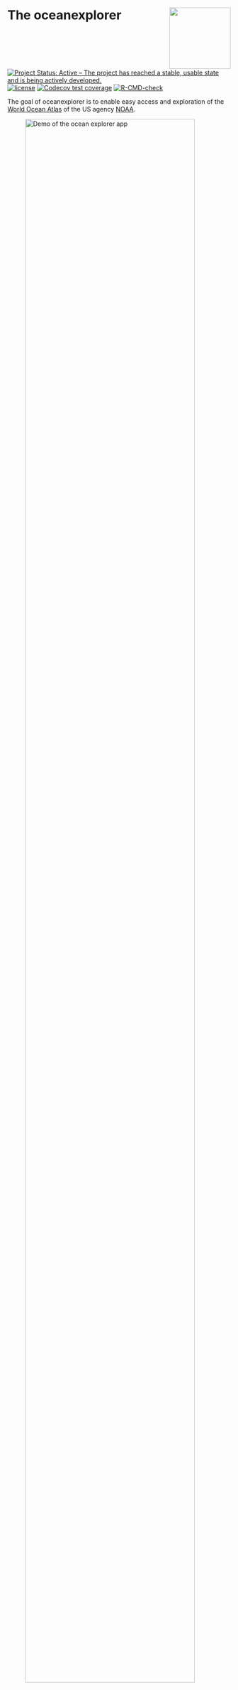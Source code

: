 
<!-- README.md is generated from README.Rmd. Please edit that file -->

# The oceanexplorer <a href="https://github.com/MartinSchobben/oceanexplorer"><img src="man/figures/logo.png" align="right" height="138" /></a>

<!-- badges: start -->

[![Project Status: Active – The project has reached a stable, usable
state and is being actively
developed.](https://www.repostatus.org/badges/latest/active.svg)](https://www.repostatus.org/#active)
[![license](https://img.shields.io/github/license/mashape/apistatus.svg)](https://choosealicense.com/licenses/mit/)
[![Codecov test
coverage](https://codecov.io/gh/MartinSchobben/Oceanexplorer/branch/main/graph/badge.svg)](https://app.codecov.io/gh/MartinSchobben/Oceanexplorer?branch=main)
[![R-CMD-check](https://github.com/MartinSchobben/oceanexplorer/actions/workflows/R-CMD-check.yaml/badge.svg)](https://github.com/MartinSchobben/oceanexplorer/actions/workflows/R-CMD-check.yaml)
<!-- badges: end -->

The goal of oceanexplorer is to enable easy access and exploration of
the [World Ocean
Atlas](https://www.nodc.noaa.gov/OC5/SELECT/woaselect/woaselect.html) of
the US agency [NOAA](https://www.ncei.noaa.gov/).

<figure>
<img src="man/figures/oceanexplorer-demo.gif" style="width:95.0%"
alt="Demo of the ocean explorer app" />
<figcaption aria-hidden="true">Demo of the ocean explorer
app</figcaption>
</figure>

## Check the app

Check the app here: <https://martinschobben.shinyapps.io/oceanexplorer/>

## Funding <a href="https://www.uu.nl/en/news/erc-grant-for-peter-bijl-to-predict-future-sea-level"><img src="man/figures/oceanice-logo.png" style="float:right; height:50px;"/></a>

This project was funded by ERC Starting grant number 802835, OceaNice,
awarded to Peter Bijl.

## Credits

The construction of the R (R Core Team 2023) package *oceanexplorer* and
associated documentation was aided by the packages; *devtools* (Wickham,
Hester, et al. 2022), *roxygen2* (Wickham, Danenberg, et al. 2022),
*testthat* (Wickham 2023), *shinytest* (Chang, Csárdi, and Wickham
2023), *vdiffr* (Henry et al. 2023), *knitr* (Xie 2014 ; Xie 2015),
*rmarkdown* (Xie, Allaire, and Grolemund 2018; Xie, Dervieux, and
Riederer 2020), and the superb guidance in the book: *R packages:
organize, test, document, and share your code*, by Wickham (2015).

Data transformation, cleaning and visualization is performed with:
*dplyr* (Wickham, François, et al. 2023), and *ggplot2* (Wickham, Chang,
et al. 2023).

In addition, this package relies on a set of packages for spatial data
analysis: *sf* (Pebesma 2023a) and *stars* (Pebesma 2023b).

The app is build with *shiny* (Chang et al. 2022) and the guidance in
the book: *Mastering Shiny: Build Interactive Apps, Reports &
Dashboards* (Wickham 2020) was a great help in learning how to develop
such applications. Furthermore, the packages *shinyjs* (Attali 2021),
*waiter* (Coene 2022), *bslib* (Sievert, Cheng, and Aden-Buie 2023) and
*thematic* (Sievert, Schloerke, and Cheng 2023) ensure user-friendliness
of the interface and visually pleasing graphics.

## Installation

You can install the latest version of oceanexplorer from CRAN

``` r
# Install oceanexplorer from CRAN: 
install.packages("oceanexplorer")
```

## Example

The package allows extraction of global databases of several physical
and chemical parameters of the ocean from the NOAA World Ocean Atlas.

``` r
library(oceanexplorer)
# obtain the NOAA world ocean atlas for oxygen content
oxy_global <- get_NOAA("oxygen", 1, "annual")
```

Slice a specific interval from the array with `filter_NOAA()`, like so:

``` r
# filter a depth of 200 meters to show OMZs
(oxy_omz <- filter_NOAA(oxy_global, depth = 200))
#> stars object with 2 dimensions and 1 attribute
#> attribute(s):
#>            Min.  1st Qu.   Median     Mean  3rd Qu.     Max.  NA's
#> o_an  0.9701567 164.1833 218.6721 206.2584 266.9612 359.0279 26041
#> dimension(s):
#>     from  to offset delta refsys x/y
#> lon    1 360   -180     1 WGS 84 [x]
#> lat    1 180    -90     1 WGS 84 [y]
```

In addition, the sliced array can be plotted, like so:

``` r
# plot the NOAA world ocean atlas for oxygen content
plot_NOAA(oxy_omz, depth = NULL)
```

<img src="man/figures/README-plot1-1.png" width="100%" />

The same plot can be produced by taking the original data and supplying
a value to the `depth` argument and specifying the range of oxygen
content to `oxy_omz`.

``` r
# plot the NOAA world ocean atlas for oxygen content
plot_NOAA(oxy_global, depth = 200, rng = range(oxy_omz[[1]]))
```

<img src="man/figures/README-plot2-1.png" width="100%" />

# Interactive exploration

Lastly, the package can launch a Shiny app for interactive exploration
of the datasets.

``` r
# launch an interactive shiny session
NOAA_app()
```

The RStudio addin can be launched within the RStudio viewer pain by
executing the following code, or by using the `Addins` drop down menu in
the task-bar.

``` r
# launch an interactive shiny session
NOAA_addin()
```

## Code of Conduct

Please note that the oceanexplorer project is released with a
[Contributor Code of
Conduct](https://martinschobben.github.io/oceanexplorer/CODE_OF_CONDUCT.html).
By contributing to this project, you agree to abide by its terms.

# References

<div id="refs" class="references csl-bib-body hanging-indent">

<div id="ref-shinyjs" class="csl-entry">

Attali, Dean. 2021. *Shinyjs: Easily Improve the User Experience of Your
Shiny Apps in Seconds*. <https://deanattali.com/shinyjs/>.

</div>

<div id="ref-shiny" class="csl-entry">

Chang, Winston, Joe Cheng, JJ Allaire, Carson Sievert, Barret Schloerke,
Yihui Xie, Jeff Allen, Jonathan McPherson, Alan Dipert, and Barbara
Borges. 2022. *Shiny: Web Application Framework for r*.
<https://shiny.rstudio.com/>.

</div>

<div id="ref-shinytest" class="csl-entry">

Chang, Winston, Gábor Csárdi, and Hadley Wickham. 2023. *Shinytest: Test
Shiny Apps*. <https://github.com/rstudio/shinytest>.

</div>

<div id="ref-waiter" class="csl-entry">

Coene, John. 2022. *Waiter: Loading Screen for Shiny*.
<https://waiter.john-coene.com/>.

</div>

<div id="ref-vdiffr" class="csl-entry">

Henry, Lionel, Thomas Lin Pedersen, T Jake Luciani, Matthieu Decorde,
and Vaudor Lise. 2023. *Vdiffr: Visual Regression Testing and Graphical
Diffing*. <https://vdiffr.r-lib.org/>.

</div>

<div id="ref-sf" class="csl-entry">

Pebesma, Edzer. 2023a. *Sf: Simple Features for r*.
<https://r-spatial.github.io/sf/>.

</div>

<div id="ref-stars" class="csl-entry">

———. 2023b. *Stars: Spatiotemporal Arrays, Raster and Vector Data
Cubes*. <https://r-spatial.github.io/stars/>.

</div>

<div id="ref-rversion" class="csl-entry">

R Core Team. 2023. *R: A Language and Environment for Statistical
Computing*. Vienna, Austria: R Foundation for Statistical Computing.
<https://www.R-project.org/>.

</div>

<div id="ref-bslib" class="csl-entry">

Sievert, Carson, Joe Cheng, and Garrick Aden-Buie. 2023. *Bslib: Custom
Bootstrap ’Sass’ Themes for Shiny and Rmarkdown*.
<https://rstudio.github.io/bslib/>.

</div>

<div id="ref-thematic" class="csl-entry">

Sievert, Carson, Barret Schloerke, and Joe Cheng. 2023. *Thematic:
Unified and Automatic Theming of Ggplot2, Lattice, and Base r Graphics*.
<https://rstudio.github.io/thematic/>.

</div>

<div id="ref-Wickham2015" class="csl-entry">

Wickham, Hadley. 2015. *R Packages: Organize, Test, Document, and Share
Your Code*. O’Reilly Media, Inc. <https://r-pkgs.org/>.

</div>

<div id="ref-Wickham2020" class="csl-entry">

———. 2020. *Mastering Shiny: Build Interactive Apps, Reports &
Dashboards.* O’Reilly Media, Inc. <https://mastering-shiny.org/>.

</div>

<div id="ref-testthat" class="csl-entry">

———. 2023. *Testthat: Unit Testing for r*. <https://testthat.r-lib.org>.

</div>

<div id="ref-ggplot2" class="csl-entry">

Wickham, Hadley, Winston Chang, Lionel Henry, Thomas Lin Pedersen,
Kohske Takahashi, Claus Wilke, Kara Woo, Hiroaki Yutani, and Dewey
Dunnington. 2023. *Ggplot2: Create Elegant Data Visualisations Using the
Grammar of Graphics*. <https://ggplot2.tidyverse.org>.

</div>

<div id="ref-roxygen2" class="csl-entry">

Wickham, Hadley, Peter Danenberg, Gábor Csárdi, and Manuel Eugster.
2022. *Roxygen2: In-Line Documentation for r*.
<https://roxygen2.r-lib.org/>.

</div>

<div id="ref-dplyr" class="csl-entry">

Wickham, Hadley, Romain François, Lionel Henry, Kirill Müller, and Davis
Vaughan. 2023. *Dplyr: A Grammar of Data Manipulation*.
<https://dplyr.tidyverse.org>.

</div>

<div id="ref-devtools" class="csl-entry">

Wickham, Hadley, Jim Hester, Winston Chang, and Jennifer Bryan. 2022.
*Devtools: Tools to Make Developing r Packages Easier*.
<https://devtools.r-lib.org/>.

</div>

<div id="ref-knitr2014" class="csl-entry">

Xie, Yihui. 2014. “Knitr: A Comprehensive Tool for Reproducible Research
in R.” In *Implementing Reproducible Computational Research*, edited by
Victoria Stodden, Friedrich Leisch, and Roger D. Peng. Chapman;
Hall/CRC.

</div>

<div id="ref-knitr2015" class="csl-entry">

———. 2015. *Dynamic Documents with R and Knitr*. 2nd ed. Boca Raton,
Florida: Chapman; Hall/CRC. <https://yihui.org/knitr/>.

</div>

<div id="ref-rmarkdown2018" class="csl-entry">

Xie, Yihui, J. J. Allaire, and Garrett Grolemund. 2018. *R Markdown: The
Definitive Guide*. Boca Raton, Florida: Chapman; Hall/CRC.
<https://bookdown.org/yihui/rmarkdown>.

</div>

<div id="ref-rmarkdown2020" class="csl-entry">

Xie, Yihui, Christophe Dervieux, and Emily Riederer. 2020. *R Markdown
Cookbook*. Boca Raton, Florida: Chapman; Hall/CRC.
<https://bookdown.org/yihui/rmarkdown-cookbook>.

</div>

</div>
